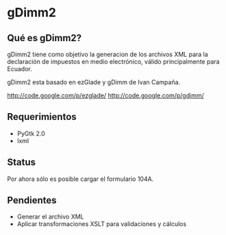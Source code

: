 gDimm2
======

Qué es gDimm2?
--------------

gDimm2 tiene como objetivo la generacion de los archivos XML para la 
declaración de impuestos en medio electrónico, válido principalmente 
para Ecuador.

gDimm2 esta basado en ezGlade y gDimm de Ivan Campaña.

http://code.google.com/p/ezglade/
http://code.google.com/p/gdimm/

Requerimientos
--------------

- PyGtk 2.0
- lxml

Status
------

Por ahora sólo es posible cargar el formulario 104A.

Pendientes
----------

- Generar el archivo XML
- Aplicar transformaciones XSLT para validaciones y cálculos

